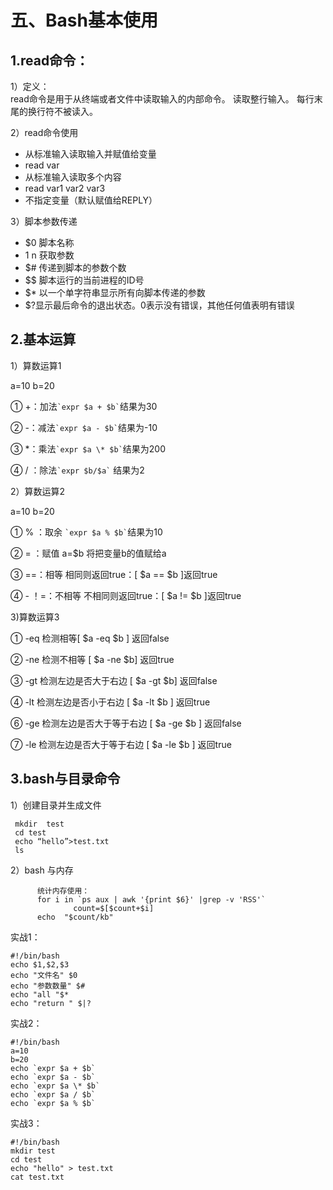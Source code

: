 # 五、Bash基本使用
## 1.read命令：
   1）定义：   
   read命令是用于从终端或者文件中读取输入的内部命令。
   读取整行输入。
   每行末尾的换行符不被读入。
   
   2）read命令使用
   - 从标准输入读取输入并赋值给变量
   - read var
   - 从标准输入读取多个内容
   - read var1 var2 var3
   - 不指定变量（默认赋值给REPLY）

  3）脚本参数传递
  - $0 脚本名称
  - $1~$n 获取参数
  - $# 传递到脚本的参数个数
  - $$ 脚本运行的当前进程的ID号
  - $* 以一个单字符串显示所有向脚本传递的参数
  - $?显示最后命令的退出状态。0表示没有错误，其他任何值表明有错误

## 2.基本运算

  1）算数运算1
  
a=10 b=20
     
   ① +：加法``` `expr $a + $b` ```结果为30 
   
   ② -：减法``` `expr $a - $b` ```结果为-10
   
   ③ *：乘法``` `expr $a \* $b` ```结果为200
  
   ④ / ：除法``` `expr $b/$a` ``` 结果为2

  2）算数运算2
  
  a=10 b=20
  
  ① % ：取余 ``` `expr $a % $b` ```结果为10
  
  ② = ：赋值 a=$b 将把变量b的值赋给a
  
  ③ ==：相等 相同则返回true：[ $a == $b ]返回true
  
  ④ - ！=：不相等 不相同则返回true：[ $a != $b ]返回true
  

  3)算数运算3
  
   ① -eq  检测相等[ $a -eq $b ] 返回false
   
   ② -ne  检测不相等 [ $a -ne $b] 返回true
   
   ③  -gt   检测左边是否大于右边 [ $a -gt $b] 返回false
   
   ④ -lt    检测左边是否小于右边 [ $a -lt $b ] 返回true
   
   ⑥ -ge  检测左边是否大于等于右边 [ $a -ge $b ] 返回false
   
   ⑦ -le    检测左边是否大于等于右边 [ $a -le $b ] 返回true

  ## 3.bash与目录命令
  
   1）创建目录并生成文件
 ```
  mkdir  test
  cd test
  echo “hello”>test.txt
  ls
```      
2）bash 与内存

          统计内存使用：
          for i in `ps aux | awk '{print $6}' |grep -v 'RSS'`
                  count=$[$count+$i]
          echo  "$count/kb"

   实战1：
   ```
   #!/bin/bash
   echo $1,$2,$3
   echo "文件名" $0
   echo "参数数量" $#
   echo "all "$*
   echo "return " $|?
   ```

实战2：
```
#!/bin/bash
a=10
b=20
echo `expr $a + $b`
echo `expr $a - $b`
echo `expr $a \* $b`
echo `expr $a / $b`
echo `expr $a % $b`
```

实战3：
```
#!/bin/bash
mkdir test
cd test
echo "hello" > test.txt
cat test.txt 
```
